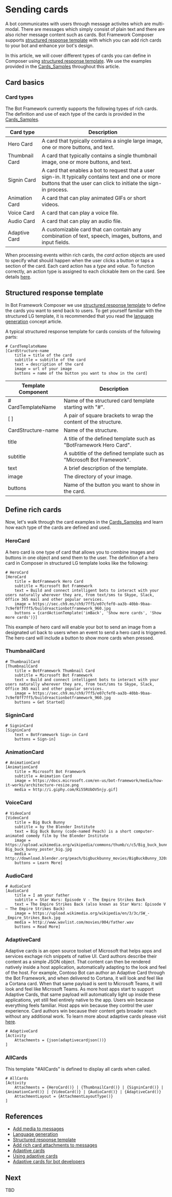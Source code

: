 # Sending cards 

A bot communicates with users through message activites which are multi-modal. There are messages which simply consist of plain text and there are also richer message content such as cards. Bot Framework Composer supports [structured response template](https://github.com/microsoft/BotBuilder-Samples/blob/vishwac/master-4.6/experimental/language-generation/docs/structured-response-template.md) with which you can add rich cards to your bot and enhance yor bot's design. 

In this article, we will cover different types of cards you can define in Composer using [structured response template](https://github.com/microsoft/BotBuilder-Samples/blob/vishwac/master-4.6/experimental/language-generation/docs/structured-response-template.md). We use the examples provided in the [Cards_Samples](https://github.com/microsoft/BotFramework-Composer/tree/stable/SampleBots/Cards_Samples) throughout this article.

## Card basics

### Card types 

The Bot Framework currently supports the following types of rich cards. The definition and use of each type of the cards is provided in the [Cards_Samples](https://github.com/microsoft/BotFramework-Composer/tree/stable/SampleBots/Cards_Samples). 

| Card type | Description |
|------|------|
| Hero Card | A card that typically contains a single large image, one or more buttons, and text. |
| Thumbnail Card | A card that typically contains a single thumbnail image, one or more buttons, and text.| 
| Signin Card | A card that enables a bot to request that a user sign-in. It typically contains text and one or more buttons that the user can click to initiate the sign-in process.| 
| Animation Card | A card that can play animated GIFs or short videos. |
| Voice Card | A card that can play a voice file. |
| Audio Card | A card that can play an audio file. |
| Adaptive Card | A customizable card that can contain any combination of text, speech, images, buttons, and input fields. |

When processing events within rich cards, the _card action_ objects are used to specify what should happen when the user clicks a button or taps a section of the card. Each card action has a _type_ and _value_. To function correctly, an action type is assigned to each clickable item on the card. See details [here](https://docs.microsoft.com/en-us/azure/bot-service/bot-builder-howto-add-media-attachments?view=azure-bot-service-4.0&tabs=csharp). 

## Structured response template 

In Bot Framework Composer we use [structured response template](https://github.com/microsoft/BotBuilder-Samples/blob/vishwac/master-4.6/experimental/language-generation/docs/structured-response-template.md) to define the cards you want to send back to users. To get yourself familiar with the structured LG template, it is recommended that you read the [language generation](https://github.com/microsoft/BotFramework-Composer/blob/kaiqb/Ignite2019/docs/concept-language-genereation-draft.md) concept article. 

A typical structured response template for cards consists of the following parts: 

    # CardTemplateName 
    [CardStructure-name
        title = title of the card
        subtitle = subtitle of the card
        text = description of the card
        image = url of your image
        buttons = name of the button you want to show in the card]

| Template Component    | Description                                                                                  |
| ---------------- | -------------------------------------------------------------------------------------------- |
| # CardTemplateName | Name of the structured card template starting with "#".  |
| [   ] | A pair of square brackets to wrap the content of the structure.   |
| CardStructure-name  | Name of the structure.|
| title | A title of the defined template such as "BotFramework Hero Card". |
| subtitle | A subtitle of the defined template such as "Microsoft Bot Framework". |
| text |A brief description of the template. | 
| image |The directory of your image. | 
| buttons |Name of the button you want to show in the card. |

## Define rich cards 
Now, let's walk through the card examples in the [Cards_Samples](https://github.com/microsoft/BotFramework-Composer/tree/stable/SampleBots/Cards_Samples) and learn how each type of the cards are defined and used. 

### HeroCard
A hero card is one type of card that allows you to combine images and buttons in one object and send them to the user. The definition of a hero card in Composer in structured LG template looks like the following: 

    # HeroCard
    [HeroCard
        title = BotFramework Hero Card
        subtitle = Microsoft Bot Framework
        text = Build and connect intelligent bots to interact with your users naturally wherever they are, from text/sms to Skype, Slack, Office 365 mail and other popular services.
        image = https://sec.ch9.ms/ch9/7ff5/e07cfef0-aa3b-40bb-9baa-7c9ef8ff7ff5/buildreactionbotframework_960.jpg
        buttons = {cardActionTemplate('imBack', 'Show more cards', 'Show more cards')}]

This example of hero card will enable your bot to send an image from a designated url back to users when an event to send a hero card is triggered. The hero card will include a button to show more cards when pressed. 

### ThumbnailCard

    # ThumbnailCard
    [ThumbnailCard
        title = BotFramework Thumbnail Card
        subtitle = Microsoft Bot Framework
        text = Build and connect intelligent bots to interact with your users naturally wherever they are, from text/sms to Skype, Slack, Office 365 mail and other popular services.
        image = https://sec.ch9.ms/ch9/7ff5/e07cfef0-aa3b-40bb-9baa-7c9ef8ff7ff5/buildreactionbotframework_960.jpg
        buttons = Get Started]

### SigninCard

    # SigninCard
    [SigninCard
        text = BotFramework Sign-in Card
        buttons = Sign-in]

### AnimationCard

    # AnimationCard
    [AnimationCard
        title = Microsoft Bot Framework
        subtitle = Animation Card
        image = https://docs.microsoft.com/en-us/bot-framework/media/how-it-works/architecture-resize.png
        media = http://i.giphy.com/Ki55RUbOV5njy.gif]

### VoiceCard

    # VideoCard
    [VideoCard
        title = Big Buck Bunny
        subtitle = by the Blender Institute
        text = Big Buck Bunny (code-named Peach) is a short computer-animated comedy film by the Blender Institute
        image = https://upload.wikimedia.org/wikipedia/commons/thumb/c/c5/Big_buck_bunny_poster_big.jpg/220px-Big_buck_bunny_poster_big.jpg
        media = http://download.blender.org/peach/bigbuckbunny_movies/BigBuckBunny_320x180.mp4
        buttons = Learn More]

### AudioCard

    # AudioCard
    [AudioCard
        title = I am your father
        subtitle = Star Wars: Episode V - The Empire Strikes Back
        text = The Empire Strikes Back (also known as Star Wars: Episode V – The Empire Strikes Back)
        image = https://upload.wikimedia.org/wikipedia/en/3/3c/SW_-_Empire_Strikes_Back.jpg
        media = http://www.wavlist.com/movies/004/father.wav
        buttons = Read More]

### AdaptiveCard
Adaptive cards is an open source toolset of Microsoft that helps apps and services exchage rich snippets of native UI. Card authors describe their content as a simple JSON object. That content can then be rendered natively inside a host application, automatically adapting to the look and feel of the host. For example, Contoso Bot can author an Adaptive Card through the Bot Framework, and when delivered to Cortana, it will look and feel like a Cortana card. When that same payload is sent to Microsoft Teams, it will look and feel like Microsoft Teams. As more host apps start to support Adaptive Cards, that same payload will automatically light up inside these applications, yet still feel entirely native to the app. Users win because everything feels familiar. Host apps win because they control the user experience. Card authors win because their content gets broader reach without any additional work. To learn more about adaptive cards please visit [here](https://adaptivecards.io/).

    # AdaptiveCard
    [Activity
        Attachments = {json(adaptivecardjson())}
    ]

### AllCards 
This template "#AllCards" is defined to display all cards when called. 

    # AllCards
    [Activity
        Attachments = {HeroCard()} | {ThumbnailCard()} | {SigninCard()} | {AnimationCard()} | {VideoCard()} | {AudioCard()} | {AdaptiveCard()}
        AttachmentLayout = {AttachmentLayoutType()}
    ]


## References
- [Add media to messages](https://docs.microsoft.com/en-us/azure/bot-service/bot-builder-howto-add-media-attachments?view=azure-bot-service-4.0&tabs=csharp)
- [Language generation](https://github.com/microsoft/BotFramework-Composer/blob/kaiqb/Ignite2019/docs/concept-language-genereation-draft.md) 
- [Structured response template](https://github.com/microsoft/BotBuilder-Samples/blob/vishwac/master-4.6/experimental/language-generation/docs/structured-response-template.md)
- [Add rich card attachments to messages](https://docs.microsoft.com/en-us/azure/bot-service/nodejs/bot-builder-nodejs-send-rich-cards?view=azure-bot-service-3.0&viewFallbackFrom=azure-bot-service-4.0#send-an-adaptive-card)
- [Adaptive cards](https://adaptivecards.io/)
- [Using adaptive cards](https://github.com/microsoft/BotBuilder-Samples/tree/master/samples/csharp_dotnetcore/07.using-adaptive-cards)
- [Adaptive cards for bot developers](https://docs.microsoft.com/en-us/adaptive-cards/getting-started/bots)

## Next
TBD 

